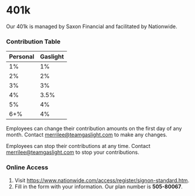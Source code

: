 # 401k

Our 401k is managed by Saxon Financial and facilitated by Nationwide.

### Contribution Table

Personal | Gaslight
----------- | ----------
1%          | 1%
2%          | 2%
3%          | 3%
4%          | 3.5%
5%          | 4%
6+%        | 4%

Employees can change their contribution amounts on the first day of any month. 
Contact merrilee@teamgaslight.com to make any changes.

Employees can stop their contributions at any time. 
Contact merrilee@teamgaslight.com to stop your contributions.

### Online Access

1. Visit https://www.nationwide.com/access/register/signon-standard.htm.
2. Fill in the form with your information. Our plan number is **505-80067**.
